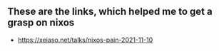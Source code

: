 ## These are the links, which helped me to get  a grasp on nixos

* https://xeiaso.net/talks/nixos-pain-2021-11-10
